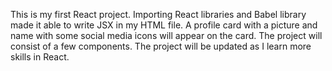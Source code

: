 This is my first React project. Importing React libraries and Babel library made it able to write JSX in my HTML file. A profile card with a picture and name with some social media icons will appear on the card. The project will consist of a few components. The project will be updated as I learn more skills in React.